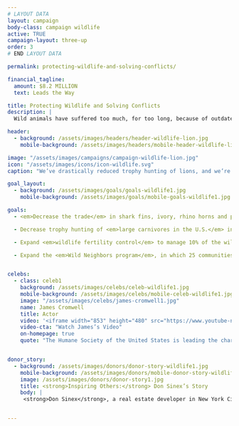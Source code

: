 ```yaml
---
# LAYOUT DATA
layout: campaign
body-class: campaign wildlife
active: TRUE
campaign-layout: three-up
order: 3
# END LAYOUT DATA

permalink: protecting-wildlife-and-solving-conflicts/

financial_tagline:
  amount: $8.2 MILLION
  text: Leads the Way

title: Protecting Wildlife and Solving Conflicts
description: |
  Wild animals have suffered too much, for too long, because of outdated, destructive and lethal “solutions” to managing wildlife. We need humane, science-based approaches to co-existing with our wild neighbors. We’re on the forefront of this research, carrying out innovative immunocontraception research projects in partnership with leading veterinary medicine schools. And we’re working internationally and in the U.S. to end the cruel trade in wildlife parts and to end the trophy hunting of specific animals.

header:
  - background: /assets/images/headers/header-wildlife-lion.jpg
    mobile-background: /assets/images/headers/mobile-header-wildlife-lion.jpg

image: "/assets/images/campaigns/campaign-wildlife-lion.jpg"
icon: "/assets/images/icons/icon-wildlife.svg"
caption: "We’ve drastically reduced trophy hunting of lions, and we’re doing the same for elephants, leopards and other species."

goal_layout:
  - background: /assets/images/goals/goals-wildlife1.jpg
    mobile-background: /assets/images/goals/mobile-goals-wildlife1.jpg

goals:
  - <em>Decrease the trade</em> in shark fins, ivory, rhino horns and pangolins.

  - Decrease trophy hunting of <em>large carnivores in the U.S.</em> in five states and decrease the import of lion, leopard, elephant, hippo and giraffe trophies to the&nbsp;U.S.

  - Expand <em>wildlife fertility control</em> to manage 10% of the wild horse and burro population (5,000 horses and 1,000 burros would have received treatment) and to manage white-tailed deer in five urban communities.

  - Expand the <em>Wild Neighbors program</em>, in which 25 communities will adopt innovative, non-lethal methods to manage their urban wildlife conflicts.


celebs:
  - class: celeb1
    background: /assets/images/celebs/celeb-wildlife1.jpg
    mobile-background: /assets/images/celebs/mobile-celeb-wildlife1.jpg
    image: "/assets/images/celebs/james-cromwell1.jpg"
    name: James Cromwell
    title: Actor
    video: '<iframe width="853" height="480" src="https://www.youtube-nocookie.com/embed/cTDTAQB2wIE?rel=0" frameborder="0" allowfullscreen></iframe>'
    video-cta: "Watch James’s Video"
    on-homepage: true
    quote: "The Humane Society of the United States is leading the charge in the way we manage wildlife through innovative non-lethal techniques that are humane, effective and provide sustainable solutions for our communities nationwide."


donor_story:
  - background: /assets/images/donors/donor-story-wildlife1.jpg
    mobile-background: /assets/images/donors/mobile-donor-story-wildlife1.jpg
    image: /assets/images/donors/donor-story1.jpg
    title: <strong>Inspiring Others:</strong> Don Sinex’s Story
    body: |
     <strong>Don Sinex</strong>, a real estate developer in New York City and Vermont, inherited his compassion for all animals—and especially dogs—from his mother, and now he’s dedicated to eliminating animal cruelty. A longtime friend of The HSUS, Don has given generously to our programs to save animals from cruel situations such as puppy mills. In 2014, in partnership with Shoshi Fu and Devonwood Investors LLC, Don asked that his donation be used to customize a special vehicle for our Animal Rescue Team. In recognition of his gift, the customized truck and shelter trailer will be named Rescue Team Ranger and Rescue Team Chloe after his two beloved English springer spaniels. Don hopes that generous gifts like his will inspire others to support the lifesaving work of The HSUS.


---
```

